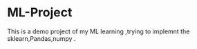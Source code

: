 # ML-Project
This is a demo project of my ML learning ,trying to implemnt the sklearn,Pandas,numpy .
